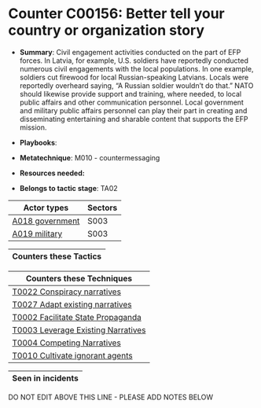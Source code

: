 # Counter C00156: Better tell your country or organization story

* **Summary**: Civil engagement activities conducted on the part of EFP forces. In Latvia, for example, U.S. soldiers have reportedly conducted numerous civil engagements with the local populations. In one example, soldiers cut firewood for local Russian-speaking Latvians. Locals were reportedly overheard saying, “A Russian soldier wouldn’t do that.” NATO should likewise provide support and training, where needed, to local public affairs and other communication personnel. Local government and military public affairs personnel can play their part in creating and disseminating entertaining and sharable content that supports the EFP mission. 

* **Playbooks**: 

* **Metatechnique**: M010 - countermessaging

* **Resources needed:** 

* **Belongs to tactic stage**: TA02


| Actor types | Sectors |
| ----------- | ------- |
| [A018 government ](../generated_pages/actortypes/A018.md) | S003 |
| [A019 military ](../generated_pages/actortypes/A019.md) | S003 |



| Counters these Tactics |
| ---------------------- |



| Counters these Techniques |
| ------------------------- |
| [T0022 Conspiracy narratives](../generated_pages/techniques/T0022.md) |
| [T0027 Adapt existing narratives](../generated_pages/techniques/T0027.md) |
| [T0002 Facilitate State Propaganda](../generated_pages/techniques/T0002.md) |
| [T0003 Leverage Existing Narratives](../generated_pages/techniques/T0003.md) |
| [T0004 Competing Narratives](../generated_pages/techniques/T0004.md) |
| [T0010 Cultivate ignorant agents](../generated_pages/techniques/T0010.md) |



| Seen in incidents |
| ----------------- |


DO NOT EDIT ABOVE THIS LINE - PLEASE ADD NOTES BELOW